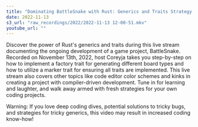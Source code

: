 ```yaml
---
title: "Dominating BattleSnake with Rust: Generics and Traits Strategy | Live Stream"
date: 2022-11-13
s3_url: "raw_recordings/2022/2022-11-13 12-00-51.mkv"
youtube_url: ""
---
```



Discover the power of Rust's generics and traits during this live stream documenting the ongoing development of a game project, BattleSnake. Recorded on November 13th, 2022, host Coreyja takes you step-by-step on how to implement a factory trait for generating different board types and how to utilize a marker trait for ensuring all traits are implemented. This live stream also covers other topics like code editor color schemes and kinks in creating a project with compiler-driven development. Tune in for learning and laughter, and walk away armed with fresh strategies for your own coding projects. 

Warning: If you love deep coding dives, potential solutions to tricky bugs, and strategies for tricky generics, this video may result in increased coding know-how!
